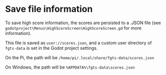 # Save file information
To save high score information, the scores are persisted to a .JSON file (see `godotproject\Menus\HighScoreScreen\HighScoreScreen.gd` for more information).

This file is saved as `user://scores.json`, and a custom user directory of `fgts-data` is set in the Godot project settings.

On the Pi, the path will be
`/home/pi/.local/share/fgts-data/scores.json`

On Windows, the path will be
`%APPDATA%\fgts-data\scores.json`
